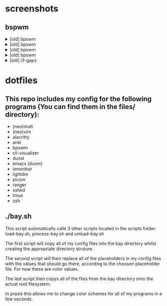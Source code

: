 # screenshots

## bspwm

<img src="https://i.imgur.com/PUtsTpf.png" alt="">

<details>
    <summary>[old] bpswm</summary>
    <img src="https://i.imgur.com/7qgwfxA.png" alt="">
</details>
<details>
    <summary>[old] bpswm</summary>
    <img src="https://i.imgur.com/0y2oj9p.jpg" alt="">
</details>
<details>
    <summary>[old] bpswm</summary>
    <img src="https://i.imgur.com/NLPsol2.png" alt="">
    <img src="https://i.imgur.com/AWBphLn.png" alt="">
    <img src="https://i.imgur.com/muvVu7x.png" alt="">
    <img src="https://i.imgur.com/tIWBDqA.png" alt="">
</details>
<details>
    <summary>[old] bpswm</summary>
    <img src="https://i.imgur.com/FW7iDir.png" alt="">
</details>
<details>
    <summary>[old] i3-gaps</summary>
    <img src="https://i.imgur.com/s18UaNz.png" alt="">
</details>

# dotfiles

## This repo includes my config for the following programs (You can find them in the files/ directory):
* (neo)mutt
* (neo)vim
* alacritty
* anki
* bpswm
* cli-visualizer
* dunst
* emacs (doom)
* lemonbar
* lightdm
* picom
* ranger
* sxhkd
* tmux
* zsh

## ./bay.sh
This script automatically calls 3 other scripts located in the scripts folder: load-bay.sh, process-bay.sh and unload-bay.sh

The first script will copy all of my config files into the bay directory whilst creating the appropriate directory struture.

The second script will then replace all of the placeholders in my config files with the values that should go there, according to the choosen placeholder file. For now these are color values.

The last script then copys all of the files from the bay directory onto the actual root filesystem.

In praxis this allows me to change color schemes for all of my programs in a few seconds.

